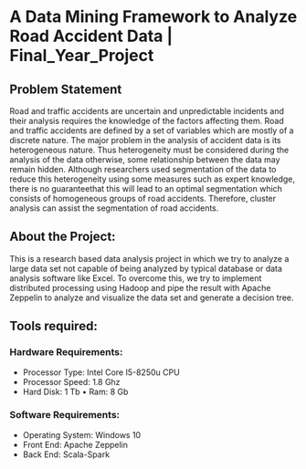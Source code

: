 # A Data Mining Framework to Analyze Road Accident Data | Final_Year_Project

## Problem Statement

Road and traffic accidents are uncertain and unpredictable incidents and their analysis requires the
knowledge of the factors affecting them. Road and traffic accidents are defined by a set of variables which
are mostly of a discrete nature. The major problem in the analysis of accident data is its heterogeneous
nature. Thus heterogeneity must be considered during the analysis of the data otherwise, some
relationship between the data may remain hidden. Although researchers used segmentation of the data
to reduce this heterogeneity using some measures such as expert knowledge, there is no guaranteethat
this will lead to an optimal segmentation which consists of homogeneous groups of road accidents.
Therefore, cluster analysis can assist the segmentation of road accidents.


## About the Project:  
This is a research based data analysis project in which we try to analyze a large data set not capable of being analyzed by typical database or data analysis software like Excel.  To overcome this, we try to implement distributed processing using Hadoop and pipe the result with Apache Zeppelin to analyze and visualize the data set and generate a decision tree. 

## Tools required:
### Hardware Requirements:
* Processor Type:  Intel Core I5-8250u CPU  
* Processor Speed: 1.8 Ghz  
* Hard Disk: 1 Tb  • Ram: 8 Gb  
 
### Software Requirements:
* Operating System: Windows 10 
* Front End: Apache Zeppelin 
* Back End: Scala-Spark 
